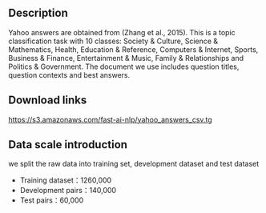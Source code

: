## Description
Yahoo answers are obtained from (Zhang et al., 2015). This is a topic classification task with 10 classes: Society & Culture, 
Science & Mathematics, Health, Education & Reference, Computers & Internet, Sports, Business & Finance, Entertainment & Music, 
Family & Relationships and Politics & Government. The document we use includes question titles, question contexts and best answers.

## Download links

https://s3.amazonaws.com/fast-ai-nlp/yahoo_answers_csv.tg

## Data scale introduction

we split the raw data into training set, development dataset and test dataset
- Training dataset：1260,000
- Development pairs：140,000
- Test pairs：60,000

 

